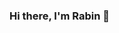 ### Hi there, I'm Rabin 👋

<!--
**Rabin321/Rabin321** is a ✨ _special_ ✨ repository because its `README.md` (this file) appears on your GitHub profile.

Here are some ideas to get you started:
##I'm a computer enthusiast!
- 🔭 I’m currently working on some personal projects!
- 🌱 I’m currently learning Application Development.
- 🥅 2020 Goals: Learn new technologies.
- 👯 I’m looking to collaborate on with other developers.

